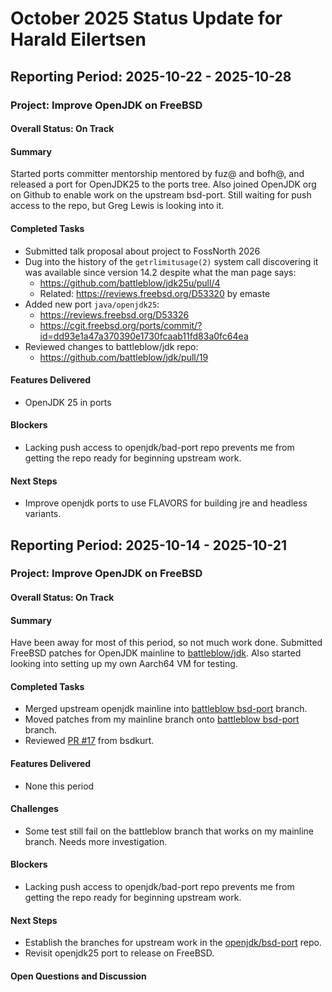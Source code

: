 # October 2025 Status Update for Harald Eilertsen

[//]: <> (### Add weekly updates in reverse chronological order. ###)
## **Reporting Period:** 2025-10-22 - 2025-10-28

### Project: Improve OpenJDK on FreeBSD
#### **Overall Status:** On Track
#### **Summary**

Started ports committer mentorship mentored by fuz@ and bofh@, and released a port for OpenJDK25 to the ports tree.
Also joined OpenJDK org on Github to enable work on the upstream bsd-port. Still waiting for push access to the repo, but Greg Lewis is looking into it.

#### **Completed Tasks**

- Submitted talk proposal about project to FossNorth 2026
- Dug into the history of the `getrlimitusage(2)` system call discovering it was available since version 14.2 despite what the man page says:
  - https://github.com/battleblow/jdk25u/pull/4
  - Related: https://reviews.freebsd.org/D53320 by emaste
- Added new port `java/openjdk25`:
  - https://reviews.freebsd.org/D53326
  - https://cgit.freebsd.org/ports/commit/?id=dd93e1a47a370390e1730fcaab11fd83a0fc64ea
- Reviewed changes to battleblow/jdk repo:
  - https://github.com/battleblow/jdk/pull/19

#### **Features Delivered**

- OpenJDK 25 in ports

#### **Blockers**

- Lacking push access to openjdk/bad-port repo prevents me from getting the repo ready for beginning upstream work.

#### **Next Steps**

- Improve openjdk ports to use FLAVORS for building jre and headless variants.


## **Reporting Period:** 2025-10-14 - 2025-10-21

### Project: Improve OpenJDK on FreeBSD
#### **Overall Status:** On Track
#### **Summary**

Have been away for most of this period, so not much work done.
Submitted FreeBSD patches for OpenJDK mainline to [battleblow/jdk](https://github.com/battleblow/jdk/pull/15).
Also started looking into setting up my own Aarch64 VM for testing.

#### **Completed Tasks**

- Merged upstream openjdk mainline into [battleblow bsd-port](https://github.com/battleblow/jdk/pull/15) branch.
- Moved patches from my mainline branch onto [battleblow bsd-port](https://github.com/battleblow/jdk/pull/15) branch.
- Reviewed [PR #17](https://github.com/battleblow/jdk/pull/17) from bsdkurt.

#### **Features Delivered**

- None this period

#### **Challenges**

- Some test still fail on the battleblow branch that works on my mainline branch. Needs more investigation.

#### **Blockers**

- Lacking push access to openjdk/bad-port repo prevents me from getting the repo ready for beginning upstream work.

#### **Next Steps**

- Establish the branches for upstream work in the [openjdk/bsd-port](https://github.com/openjdk/bsd-port) repo.
- Revisit openjdk25 port to release on FreeBSD.

#### **Open Questions and Discussion**

[//]: <> (##########################################################)
